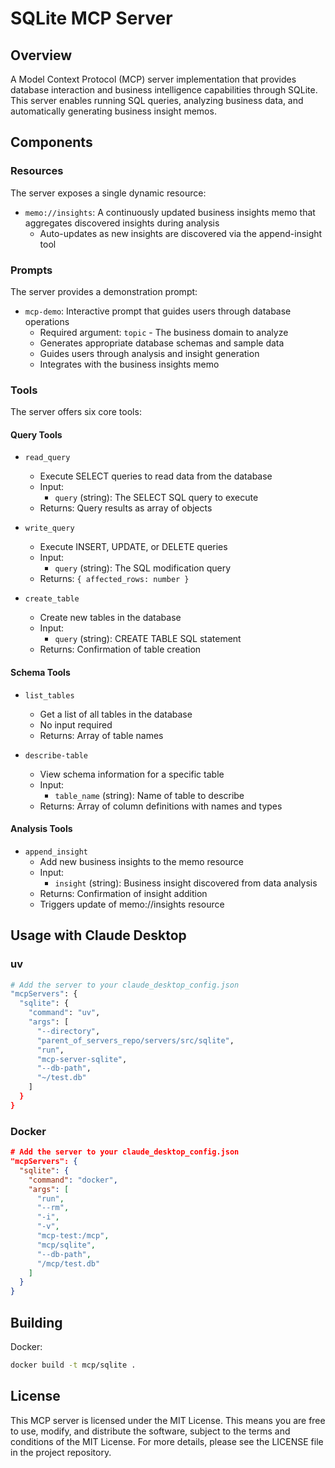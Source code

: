 # SQLite MCP Server

## Overview
A Model Context Protocol (MCP) server implementation that provides database interaction and business intelligence capabilities through SQLite. This server enables running SQL queries, analyzing business data, and automatically generating business insight memos.

## Components

### Resources
The server exposes a single dynamic resource:
- `memo://insights`: A continuously updated business insights memo that aggregates discovered insights during analysis
  - Auto-updates as new insights are discovered via the append-insight tool

### Prompts
The server provides a demonstration prompt:
- `mcp-demo`: Interactive prompt that guides users through database operations
  - Required argument: `topic` - The business domain to analyze
  - Generates appropriate database schemas and sample data
  - Guides users through analysis and insight generation
  - Integrates with the business insights memo

### Tools
The server offers six core tools:

#### Query Tools
- `read_query`
   - Execute SELECT queries to read data from the database
   - Input:
     - `query` (string): The SELECT SQL query to execute
   - Returns: Query results as array of objects

- `write_query`
   - Execute INSERT, UPDATE, or DELETE queries
   - Input:
     - `query` (string): The SQL modification query
   - Returns: `{ affected_rows: number }`

- `create_table`
   - Create new tables in the database
   - Input:
     - `query` (string): CREATE TABLE SQL statement
   - Returns: Confirmation of table creation

#### Schema Tools
- `list_tables`
   - Get a list of all tables in the database
   - No input required
   - Returns: Array of table names

- `describe-table`
   - View schema information for a specific table
   - Input:
     - `table_name` (string): Name of table to describe
   - Returns: Array of column definitions with names and types

#### Analysis Tools
- `append_insight`
   - Add new business insights to the memo resource
   - Input:
     - `insight` (string): Business insight discovered from data analysis
   - Returns: Confirmation of insight addition
   - Triggers update of memo://insights resource


## Usage with Claude Desktop

### uv

```bash
# Add the server to your claude_desktop_config.json
"mcpServers": {
  "sqlite": {
    "command": "uv",
    "args": [
      "--directory",
      "parent_of_servers_repo/servers/src/sqlite",
      "run",
      "mcp-server-sqlite",
      "--db-path",
      "~/test.db"
    ]
  }
}
```

### Docker

```json
# Add the server to your claude_desktop_config.json
"mcpServers": {
  "sqlite": {
    "command": "docker",
    "args": [
      "run",
      "--rm",
      "-i",
      "-v",
      "mcp-test:/mcp",
      "mcp/sqlite",
      "--db-path",
      "/mcp/test.db"
    ]
  }
}
```

## Building

Docker:

```bash
docker build -t mcp/sqlite .
```

## License

This MCP server is licensed under the MIT License. This means you are free to use, modify, and distribute the software, subject to the terms and conditions of the MIT License. For more details, please see the LICENSE file in the project repository.
